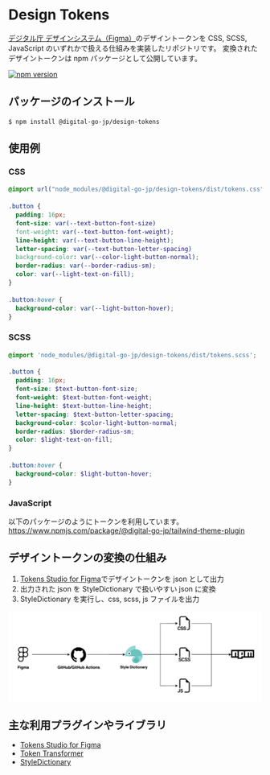 # Design Tokens

[デジタル庁 デザインシステム（Figma）](https://www.figma.com/@jpdigitalagency)のデザイントークンを CSS, SCSS, JavaScript のいずれかで扱える仕組みを実装したリポジトリです。
変換されたデザイントークンは npm パッケージとして公開しています。

[![npm version](https://badge.fury.io/js/@digital-go-jp%2Fdesign-tokens.svg)](https://badge.fury.io/js/@digital-go-jp%2Fdesign-tokens)

## パッケージのインストール

```
$ npm install @digital-go-jp/design-tokens
```

## 使用例

### CSS

```css
@import url("node_modules/@digital-go-jp/design-tokens/dist/tokens.css");

.button {
  padding: 16px;
  font-size: var(--text-button-font-size)
  font-weight: var(--text-button-font-weight);
  line-height: var(--text-button-line-height);
  letter-spacing: var(--text-button-letter-spacing)
  background-color: var(--color-light-button-normal);
  border-radius: var(--border-radius-sm);
  color: var(--light-text-on-fill);
}

.button:hover {
  background-color: var(--light-button-hover);
}
```

### SCSS

```scss
@import 'node_modules/@digital-go-jp/design-tokens/dist/tokens.scss';

.button {
  padding: 16px;
  font-size: $text-button-font-size;
  font-weight: $text-button-font-weight;
  line-height: $text-button-line-height;
  letter-spacing: $text-button-letter-spacing;
  background-color: $color-light-button-normal;
  border-radius: $border-radius-sm;
  color: $light-text-on-fill;
}

.button:hover {
  background-color: $light-button-hover;
}
```

### JavaScript

以下のパッケージのようにトークンを利用しています。
https://www.npmjs.com/package/@digital-go-jp/tailwind-theme-plugin

## デザイントークンの変換の仕組み

1. [Tokens Studio for Figma](https://github.com/tokens-studio/figma-plugin)でデザイントークンを json として出力
2. 出力された json を StyleDictionary で扱いやすい json に変換
3. StyleDictionary を実行し、css, scss, js ファイルを出力

<img src="./assets/sequence.png">

## 主な利用プラグインやライブラリ

- [Tokens Studio for Figma](https://github.com/tokens-studio/figma-plugin)
- [Token Transformer](https://github.com/tokens-studio/figma-plugin/tree/main/token-transformer)
- [StyleDictionary](https://github.com/amzn/style-dictionary)
